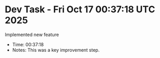 # Dev Task - Fri Oct 17 00:37:18 UTC 2025
Implemented new feature
- Time: 00:37:18
- Notes: This was a key improvement step.
